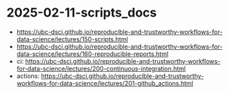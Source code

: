 # 2025-02-11-scripts_docs

- <https://ubc-dsci.github.io/reproducible-and-trustworthy-workflows-for-data-science/lectures/150-scripts.html>
- <https://ubc-dsci.github.io/reproducible-and-trustworthy-workflows-for-data-science/lectures/160-reproducible-reports.html>
- ci: <https://ubc-dsci.github.io/reproducible-and-trustworthy-workflows-for-data-science/lectures/200-continuous-integration.html>
- actions: <https://ubc-dsci.github.io/reproducible-and-trustworthy-workflows-for-data-science/lectures/201-github_actions.html>
